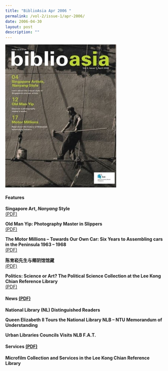 ```yaml
---
title: "BiblioAsia Apr 2006 "
permalink: /vol-2/issue-1/apr-2006/
date: 2006-04-30
layout: post
description: ""
---
```


<img style="width: 350px; height: 450px;" src="/images/vol-2-issue-1/Apr06.JPG">

#### **Features**

**Singapore Art, <i>Nanyang</i> Style**<br> [(PDF)](/files/pdf/vol-2/issue-1/v2-issue1_NanyangStyle.pdf)

**Old Man Yip: Photography Master in Slippers**<br> [(PDF)](/files/pdf/vol-2/issue-1/v2-issue1_OldManYip.pdf)

**The Motor Millions – Towards Our Own Car: Six Years to Assembling cars in the Peninsula 1963 – 1968**<br> [(PDF)](/files/pdf/vol-2/issue-1/v2-issue1_MotorMillions.pdf)

**陈育崧先生与椰阴馆馆藏**<br> [(PDF)](/files/pdf/vol-2/issue-1/v2-issue1_Chinese.pdf)

**Politics: Science or Art? The Political Science Collection at the Lee Kong Chian Reference Library**<br> [(PDF)](/files/pdf/vol-2/issue-1/v2-issue1_PoliticalScience.pdf)

#### **News** [(PDF)](/files/pdf/vol-2/issue-1/News%20for%20Apr%202006.pdf)

**National Library (NL) Distinguished Readers**<br>

**Queen Elizabeth II Tours the National Library NLB – NTU Memorandum of Understanding**<br>

**Urban Libraries Councils Visits NLB F.A.T.**<br>

#### **Services** [(PDF)](/files/pdf/vol-2/issue-1/Microfilm%20service%20for%20Apr%202006.pdf)

**Microfilm Collection and Services in the Lee Kong Chian Reference Library**<br>
